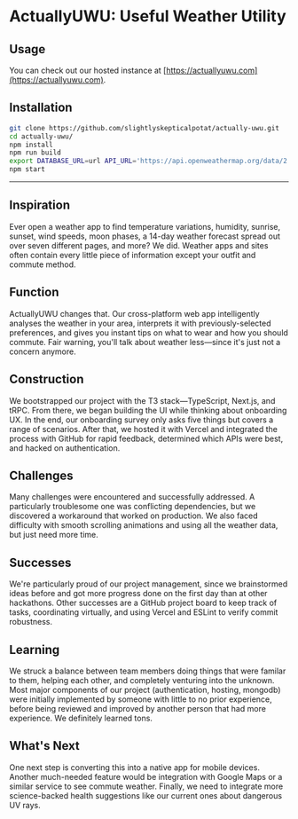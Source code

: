 # ActuallyUWU: Useful Weather Utility 

## Usage
You can check out our hosted instance at [https://actuallyuwu.com](https://actuallyuwu.com).

## Installation
```bash
git clone https://github.com/slightlyskepticalpotat/actually-uwu.git
cd actually-uwu/
npm install
npm run build
export DATABASE_URL=url API_URL='https://api.openweathermap.org/data/2.5' API_KEY=key FAST_REFRESH=false yarn start
npm start
```
---
## Inspiration
Ever open a weather app to find temperature variations, humidity, sunrise, sunset, wind speeds, moon phases, a 14-day weather forecast spread out over seven different pages, and more? We did. Weather apps and sites often contain every little piece of information except your outfit and commute method.

## Function
ActuallyUWU changes that. Our cross-platform web app intelligently analyses the weather in your area, interprets it with previously-selected preferences, and gives you instant tips on what to wear and how you should commute. Fair warning, you'll talk about weather less—since it's just not a concern anymore.

## Construction
We bootstrapped our project with the T3 stack—TypeScript, Next.js, and tRPC. From there, we began building the UI while thinking about onboarding UX. In the end, our onboarding survey only asks five things but covers a range of scenarios. After that, we hosted it with Vercel and integrated the process with GitHub for rapid feedback, determined which APIs were best, and hacked on authentication.

## Challenges 
Many challenges were encountered and successfully addressed. A particularly troublesome one was conflicting dependencies, but we discovered a workaround that worked on production. We also faced difficulty with smooth scrolling animations and using all the weather data, but just need more time.

## Successes
We're particularly proud of our project management, since we brainstormed ideas before and got more progress done on the first day than at other hackathons. Other successes are a GitHub project board to keep track of tasks, coordinating virtually, and using Vercel and ESLint to verify commit robustness. 

## Learning
We struck a balance between team members doing things that were familar to them, helping each other, and completely venturing into the unknown. Most major components of our project (authentication, hosting, mongodb) were initially implemented by someone with little to no prior experience, before being reviewed and improved by another person that had more experience. We definitely learned tons.

## What's Next
One next step is converting this into a native app for mobile devices. Another much-needed feature would be integration with Google Maps or a similar service to see commute weather. Finally, we need to integrate more science-backed health suggestions like our current ones about dangerous UV rays.
